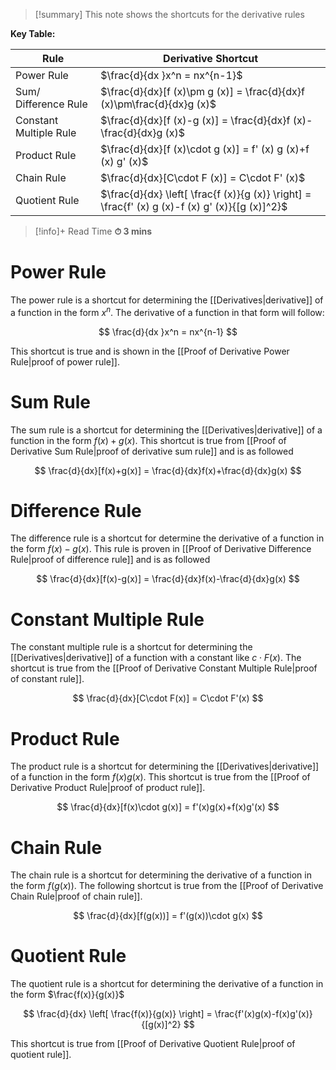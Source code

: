 

> [!summary]
This note shows the shortcuts for the derivative rules 
> 
**Key Table:**
> 
> 
| Rule                   | Derivative Shortcut                                                                               |
| ---------------------- | ------------------------------------------------------------------------------------------------- |
| Power Rule             | $\frac{d}{dx }x^n = nx^{n-1}$                                                                     |
| Sum/ Difference Rule   | $\frac{d}{dx}[f (x)\pm g (x)] = \frac{d}{dx}f (x)\pm\frac{d}{dx}g (x)$                            |
| Constant Multiple Rule | $\frac{d}{dx}[f (x)-g (x)] = \frac{d}{dx}f (x)-\frac{d}{dx}g (x)$                                 |
| Product Rule           | $\frac{d}{dx}[f (x)\cdot g (x)] = f' (x) g (x)+f (x) g' (x)$                                      |
| Chain Rule             | $\frac{d}{dx}[C\cdot F (x)] = C\cdot F' (x)$                                                      |
| Quotient Rule          | $\frac{d}{dx} \left[  \frac{f (x)}{g (x)}  \right] = \frac{f' (x) g (x)-f (x) g' (x)}{[g (x)]^2}$ |

>[!info]+ Read Time
**⏱ 3 mins**

# Power Rule
The power rule is a shortcut for determining the [[Derivatives|derivative]] of a function in the form $x^n$. The derivative of a function in that form will follow:

$$
\frac{d}{dx }x^n = nx^{n-1}
$$

This shortcut is true and is shown in the [[Proof of Derivative Power Rule|proof of power rule]].

# Sum Rule
The sum rule is a shortcut for determining the [[Derivatives|derivative]] of a function in the form $f(x)+g(x)$. This shortcut is true from [[Proof of Derivative Sum Rule|proof of derivative sum rule]] and is as followed

$$
\frac{d}{dx}[f(x)+g(x)] = \frac{d}{dx}f(x)+\frac{d}{dx}g(x)
$$
# Difference Rule
The difference rule is a shortcut for determine the derivative of a function in the form $f(x)-g(x)$. This rule is proven in [[Proof of Derivative Difference Rule|proof of difference rule]] and is as followed

$$
\frac{d}{dx}[f(x)-g(x)] = \frac{d}{dx}f(x)-\frac{d}{dx}g(x)
$$

# Constant Multiple Rule
The constant multiple rule is a shortcut for determining the [[Derivatives|derivative]] of a function with a constant like $c\cdot F(x)$. The shortcut is true from the [[Proof of Derivative Constant Multiple Rule|proof of constant rule]].

$$
\frac{d}{dx}[C\cdot F(x)] = C\cdot F'(x)
$$

# Product Rule
The product rule is a shortcut for determining the [[Derivatives|derivative]] of a function in the form $f(x)g(x)$. This shortcut is true from the [[Proof of Derivative Product Rule|proof of product rule]].

$$
\frac{d}{dx}[f(x)\cdot g(x)] = f'(x)g(x)+f(x)g'(x)
$$

# Chain Rule
The chain rule is a shortcut for determining the derivative of a function in the form $f(g(x))$. The following shortcut is true from the [[Proof of Derivative Chain Rule|proof of chain rule]].

$$
\frac{d}{dx}[f(g(x))] = f'(g(x))\cdot g(x)
$$

# Quotient Rule
The quotient rule is a shortcut for determining the derivative of a function in the form $\frac{f(x)}{g(x)}$

$$
\frac{d}{dx} \left[  \frac{f(x)}{g(x)}  \right] = \frac{f'(x)g(x)-f(x)g'(x)}{[g(x)]^2}
$$

This shortcut is true from [[Proof of Derivative Quotient Rule|proof of quotient rule]].